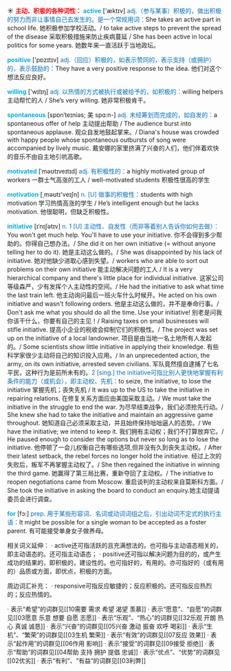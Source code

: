 ☀ <font color="red">**主动、积极的各种词性：**</font>
<font color="sky blue">**active**</font> ['æktɪv] 
<font color="#0070c0">adj.（参与某事）积极的，做出积极的努力而非让事情自己去发生的。是一个常规用词：</font>She takes an active part in school life. 她积极参加学校活动。/ to take active steps to prevent the spread of the disease 采取积极措施来防止疾病蔓延 / She has been active in local politics for some years. 她数年来一直活跃于当地政坛。

<font color="sky blue">**positive**</font> ['pɒzɪtɪv] 
<font color="#0070c0">adj.（回应）积极的，如表示赞同的，表示支持（或拥护）的，表示鼓励的：</font>They have a very positive response to the idea. 他们对这个想法反应良好。

<font color="sky blue">**willing**</font> ['wɪlɪŋ] 
<font color="#0070c0">adj. 以热情的方式被执行或被给予的，如积极的：</font>willing helpers 主动帮忙的人 / She’s very willing. 她非常积极肯干。
           
<font color="sky blue">**spontaneous**</font> [spɒnˈteɪniəs; 美 spɑ:n-]
<font color="#0070c0">adj. 未经筹划而完成的，如自发的：</font>a spontaneous offer of help 主动提出帮助 / The audience burst into spontaneous applause. 观众自发地鼓起掌来。/ Diana's house was crowded with happy people whose spontaneous outbursts of song were accompanied by lively music. 戴安娜的家里挤满了兴奋的人们，他们伴着欢快的音乐不由自主地引吭高歌。

<font color="sky blue">**motivated**</font> [ˈməʊtɪveɪtɪd]
<font color="#0070c0">adj. 有积极性的：</font>a highly motivated group of workers 一群士气高涨的工人 / well-motivated students 积极性很高的学生

<font color="sky blue">**motivation**</font> [͵məʊtɪ'veɪʃn] 
<font color="#0070c0">n. [U] 做事的积极性：</font>students with high motivation 学习热情高涨的学生 / He’s intelligent enough but he lacks motivation. 他很聪明，但缺乏积极性。
           
<font color="sky blue">**initiative**</font> [ɪˈnɪʃətɪv]
<font color="#0070c0">n. 1 [U] 主动性、自发性（而非等着别人告诉你如何去做）：</font>You won't get much help. You'll have to use your initiative. 你不会得到多少帮助的。你得自己想办法。/ She did it on her own initiative (= without anyone telling her to do it). 她是主动这么做的。/ She was disappointed by his lack of initiative. 她对他缺少进取心感到失望。/ workers who are able to sort out problems on their own initiative 能主动解决问题的工人 / It is a very hierarchical company and there's little place for individual initiative. 这家公司等级森严，少有发挥个人主动性的空间。/ He had the initiative to ask what time the last train left. 他主动询问最后一班火车什么时候开。He acted on his own initiative and wasn't following orders. 他是主动这么做的，并不是奉命行事。/ Don't ask me what you should do all the time. Use your initiative! 别老是问我你该干什么，你要有自己的主见！/ Raising taxes on small businesses will stifle initiative. 提高小企业的税收会抑制它们的积极性。/ The project was set up on the initiative of a local landowner. 项目是由当地一名土地所有人发起的。/ Some scientists show little initiative in applying their knowledge. 有些科学家很少主动将自己的知识投入应用。/ In an unprecedented action, the army, on its own initiative, arrested seven civilians. 军队竟然擅自逮捕了七名平民，这种行为是前所未有的。<font color="#0070c0">2 [sing.] the initiative可指比别人更快地掌握有利条件的能力（或机会），即主动权、先机：</font>to seize, the initiative, to lose the initiative 掌握先机；丧失先机 / It was up to the US to take the initiative in repairing relations. 在修复关系方面应由美国采取主动。/ We must take the initiative in the struggle to end the war. 为尽早结束战争，我们必须抢先行动。/ She knew she had to take the initiative and maintain an aggressive game throughout. 她知道自己必须采取主动，并且始终保持咄咄逼人的态势。/ We have the initiative; we intend to keep it. 我们拥有主动权；我们不打算放弃它。/ He paused enough to consider the options but never so long as to lose the initiative. 他停顿了一会儿权衡自己有哪些选项,但并没有久到丧失主动权。/ After their latest setback, the rebel forces no longer hold the initiative. 经过上次的失败后，叛军不再掌握主动权了。/ She then regained the initiative in winning the third game. 她赢得了第三局比赛，重新夺回了主动权。/ The initiative to reopen negotiations came from Moscow. 重启谈判的主动权来自莫斯科方面。/ She took the initiative in asking the board to conduct an enquiry.她主动提请委员会进行调查。
 
<font color="sky blue">**for**</font> [fɔ:] 
<font color="#0070c0">prep. 用于某些形容词、名词或动词词组之后，引出动词不定式的执行主语：</font>It might be possible for a single woman to be accepted as a foster parent. 有可能接受单身女子做养母。

相关词义延伸：
· active还可指活跃的且充满想法的。也可指与主动语态相关的，即主动语态的。还可指主动语态；
· positive还可指以解决问题为目的的，或产生成功的结果的，即积极的，建设性的。也可指好的，有用的。亦可指好的（或有用的）品质或方面，即优点，积极的方面。

周边词汇补充：
· responsive可指反应敏捷的；反应积极的。还可指反应热烈的；反应热情的。

· 表示“希望”的词群见[[10需要 需求 希望 渴望 羡慕]]
· 表示“愿意”、“自愿”的词群见[[03愿意 乐意 想要 自愿 志愿]]
· 表示“乐观”、“热心”的词群见[[32乐观 开朗 热心 真诚 诚恳]]
· 表示“兴奋”的词群见[[05兴奋 激动 振奋 欢呼 喝彩]]
· 表示“生机”、“繁荣”的词群见[[03生机 繁荣]]
· 表示“有效”的词群见[[07反应 效果]]
· 表示“起作用”的词群见[[06作用 影响]]
· 表示“接受”的词群见[[09接受 拒绝]]
· 表示“帮助”的词群见[[04帮助 支持 拥护 提倡 忠诚]]
· 表示“优点”、“优势”的词群见[[02优劣]]
· 表示“有利”、“有益”的词群见[[03利弊]]
